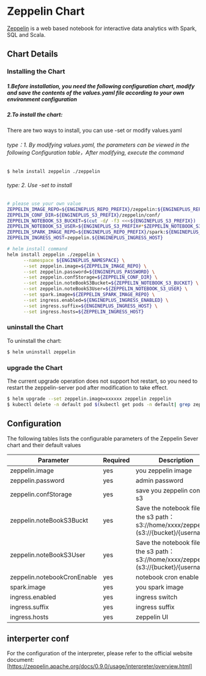 # Zeppelin Chart

[Zeppelin](https://zeppelin.apache.org/) is a web based notebook for interactive data analytics with Spark, SQL and Scala.

## Chart Details

### Installing the Chart
##### 1.Before installation, you need the following configuration chart, modify and save the contents of the values.yaml file according to your own environment configuration

##### 2.To install the chart:
There are two ways to install, you can use -set or modify values.yaml
###### type：1. By modifying values.yaml, the parameters can be viewed in the following Configuration table，After modifying, execute the command
```bash
$ helm install zeppelin ./zeppelin
```

###### type: 2. Use -set to install
```bash
# please use your own value 
ZEPPELIN_IMAGE_REPO=${ENGINEPLUS_REPO_PREFIX}/zeppelin:${ENGINEPLUS_REPO_TAG}
ZEPPELIN_CONF_DIR=${ENGINEPLUS_S3_PREFIX}/zeppelin/conf/
ZEPPELIN_NOTEBOOK_S3_BUCKET=$(cut -d/ -f3 <<<${ENGINEPLUS_S3_PREFIX})
ZEPPELIN_NOTEBOOK_S3_USER=${ENGINEPLUS_S3_PREFIX#*$ZEPPELIN_NOTEBOOK_S3_BUCKET/}/zeppelin/notebook
ZEPPELIN_SPARK_IMAGE_REPO=${ENGINEPLUS_REPO_PREFIX}/spark:${ENGINEPLUS_REPO_TAG}
ZEPPELIN_INGRESS_HOST=zeppelin.${ENGINEPLUS_INGRESS_HOST}

# helm install command
helm install zeppelin ./zeppelin \
      --namespace ${ENGINEPLUS_NAMESPACE} \
      --set zeppelin.image=${ZEPPELIN_IMAGE_REPO} \
      --set zeppelin.password=${ENGINEPLUS_PASSWORD} \
      --set zeppelin.confStorage=${ZEPPELIN_CONF_DIR} \
      --set zeppelin.noteBookS3Bucket=${ZEPPELIN_NOTEBOOK_S3_BUCKET} \
      --set zeppelin.noteBookS3User=${ZEPPELIN_NOTEBOOK_S3_USER} \
      --set spark.image=${ZEPPELIN_SPARK_IMAGE_REPO} \
      --set ingress.enabled=${ENGINEPLUS_INGRESS_ENABLED} \
      --set ingress.suffix=${ENGINEPLUS_INGRESS_HOST} \
      --set ingress.hosts=${ZEPPELIN_INGRESS_HOST}
```
### uninstall the Chart
To uninstall the chart:
```bash
$ helm uninstall zeppelin
```
### upgrade the Chart
The current upgrade operation does not support hot restart, so you need to restart the zeppelin-server pod after modification to take effect.

```bash
$ helm upgrade --set zeppelin.image=xxxxxx zeppelin zeppelin
$ kubectl delete -n default pod $(kubectl get pods -n default| grep zeppelin-server|awk '{print $1}')
```

## Configuration

The following tables lists the configurable parameters of the Zeppelin Sever chart and their default values

| Parameter                            | Required | Description                                                       |Example                           |
| ------------------------------------ | ---------|----------------------------------------------------------------- | ------------------------------------------------------------------------------------------------------------------------------ |
| zeppelin.image     | yes | you zeppelin image | xxxxxxxx.amazonaws.com/xxxxxx/zeppelin:v.xx |
| zeppelin.password  | yes | admin password | your password|
| zeppelin.confStorage  | yes | save you zeppelin conf to s3 | s3://home/xxxx/zeppelin/conf/ |
| zeppelin.noteBookS3Buckt  | yes | Save the notebook file to the s3 path：s3://home/xxxx/zeppelin/ (s3://{bucket}/{username}/) | home|
| zeppelin.noteBookS3User | yes | Save the notebook file to the s3 path：s3://home/xxxx/zeppelin/ (s3://{bucket}/{username}/) | enginplus/zeppelin |
| zeppelin.notebookCronEnable | yes  |  notebook cron enable | true/false |
| spark.image         | yes | you spark image | xxxxxxxxx.amazonaws.com/xxxx/spark:v.xx |
| ingress.enabled     | yes     | ingress switch | true/false |
| ingress.suffix     | yes     | ingress suffix | xxxxx.com |
| ingress.hosts  | yes      | zeppelin UI |zeppelin.xxxxx.com|

## interperter conf
For the configuration of the interpreter, please refer to the official website document: [https://zeppelin.apache.org/docs/0.9.0/usage/interpreter/overview.html]
